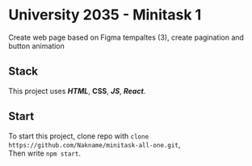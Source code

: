 # University 2035 - Minitask 1

Create web page based on Figma tempaltes (3), create pagination and button animation

## Stack

This project uses **_HTML_**, **CSS**, **_JS_**, **_React_**.

## Start

To start this project, clone repo with `clone https://github.com/Nakname/minitask-all-one.git`,\
Then write `npm start`.
